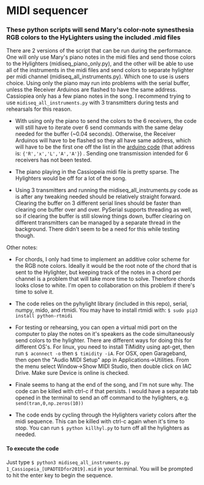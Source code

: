 # MIDI sequencer

### These python scripts will send Mary's color-note synesthesia RGB colors to the HyLighters using the included .mid files

There are 2 versions of the script that can be run during the performance. One will only use Mary's piano notes in the midi files and send those colors to the Hylighters (midiseq_piano_only.py), and the other will be able to use all of the instruments in the midi files and send colors to separate hylighter per midi channel (midiseq_all_instruments.py). Which one to use is users choice. Using only the piano may run into problems with the serial buffer, unless the Receiver Arduinos are flashed to have the same address. Cassiopiea only has a few piano notes in the song. I recommend trying to use `midiseq_all_instruments.py` with 3 transmitters during tests and rehearsals for this reason. 

- With using only the piano to send the colors to the 6 receivers, the code will still have to iterate over 6 send commands with the same delay needed for the buffer (~0.04 seconds). Otherwise, the Receiver Arduinos will have to be flashed so they all have same address, which will have to be the first one off the list in the [arduino code](https://github.com/MachineAlfr/HyLight/blob/master/ArduinoNRF/HyLight_NRF_receiver.ino) (that address is: `{'R','x','L','A','A'}`) . Sending one transmission intended for 6 receivers has not been tested. 

- The piano playing in the Cassiopeia midi file is pretty sparse. The Hylighters would be off for a lot of the song. 

- Using 3 transmitters and running the midiseq_all_instruments.py code as is after any tweaking needed should be relatively straight forward. Clearing the buffer on 3 different serial lines should be faster than clearing one buffer over and over. PySerial supports threading as well, so if clearing the buffer is still slowing things down, buffer clearing on different transmitters can be managed by a separate thread in the background. There didn't seem to be a need for this while testing though. 

Other notes:
- For chords, I only had time to implement an additive color scheme for the RGB note colors. Ideally it would be the root note of the chord that is sent to the Hylighter, but keeping track of the notes in a chord per channel is a problem that will take more time to solve. Therefore chords looks close to white. I'm open to collaboration on this problem if there's time to solve it.

- The code relies on the pyhylight library (included in this repo), serial, numpy, mido, and rtmidi. You may have to install rtmidi with: `$ sudo pip3 install python-rtmidi`

- For testing or rehearsing, you can open a virtual midi port on the computer to play the notes on it's speakers as the code simultaneously send colors to the hylighter. There are different ways for doing this for different OS's. For linux, you need to install TiMidity using apt-get, then run `$ aconnect -o` then `$ timidity -iA`. For OSX, open Garageband, then open the "Audio MIDI Setup" app in Applications->Utilities. From the menu select Window->Show MIDI Studio, then double click on IAC Drive. Make sure Device is online is checked.

- Finale seems to hang at the end of the song, and I'm not sure why. The code can be killed with ctrl-c if that persists. I would have a separate tab opened in the terminal to send an off command to the hylighters, e.g. `send(tran,0,np.zeros(10))`

- The code ends by cycling through the Hylighters variety colors after the midi sequence. This can be killed with ctrl-c again when it's time to stop. You can run `$ python killhyl.py` to turn off all the hylighters as needed.

#### To execute the code
Just type `$ python3 midiseq_all_instruments.py 1_Cassiopeia_[UPADTEDfor2019].mid` in your terminal. You will be prompted to hit the enter key to begin the sequence. 
